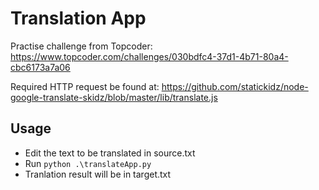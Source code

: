 # Translation App
Practise challenge from Topcoder:
 https://www.topcoder.com/challenges/030bdfc4-37d1-4b71-80a4-cbc6173a7a06
 
Required HTTP request be found at:
 https://github.com/statickidz/node-google-translate-skidz/blob/master/lib/translate.js

## Usage
- Edit the text to be translated in source.txt
- Run `python .\translateApp.py`
- Tranlation result will be in target.txt
